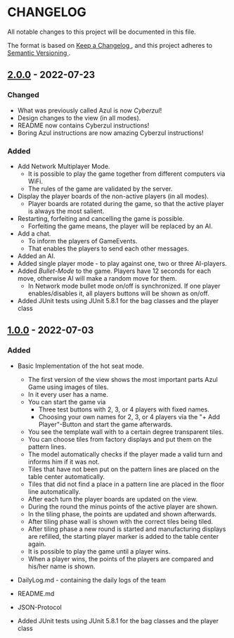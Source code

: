 # CHANGELOG

All notable changes to this project will be documented in this file.

The format is based on [ Keep a Changelog ]( https://keepachangelog.com/en/1.0.0/ ) , and this project adheres
to [ Semantic Versioning ]( https://semver.org/spec/v2.0.0.html ).

## [2.0.0] - 2022-07-23

### Changed

- What was previously called Azul is now _Cyberzul_!
- Design changes to the view (in all modes).
- README now contains Cyberzul instructions!
- Boring Azul instructions are now amazing Cyberzul instructions!

### Added

- Add Network Multiplayer Mode.
    - It is possible to play the game together from different computers via WiFi.
    - The rules of the game are validated by the server.
- Display the player boards of the non-active players (in all modes).
    - Player boards are rotated during the game, so that the active player is always the most salient.
- Restarting, forfeiting and cancelling the game is possible.
    - Forfeiting the game means, the player will be replaced by an AI.
- Add a chat.
    - To inform the players of GameEvents.
    - That enables the players to send each other messages.
- Added an AI.
- Added single player mode - to play against one, two or three AI-players.
- Added _Bullet-Mode_ to the game. Players have 12 seconds for each move, otherwise AI will make a random move for them.
    - In Network mode bullet mode on/off is synchronized. If one player enables/disables it, all players buttons will be shown as on/off. 
- Added JUnit tests using JUnit 5.8.1 for the bag classes and the player class

## [1.0.0] - 2022-07-03

### Added

- Basic Implementation of the hot seat mode.
    - The first version of the view shows the most important parts Azul Game using images of tiles.
    - In it every user has a name.
    - You can start the game via
        - Three test buttons with 2, 3, or 4 players with fixed names.
        - Choosing your own names for 2, 3, or 4 players via the "+ Add Player"-Button and start the game afterwards.
    - You see the template wall with to a certain degree transparent tiles.
    - You can choose tiles from factory displays and put them on the pattern lines.
    - The model automatically checks if the player made a valid turn and informs him if it was not.
    - Tiles that have not been put on the pattern lines are placed on the table center automatically.
    - Tiles that did not find a place in a pattern line are placed in the floor line automatically.
    - After each turn the player boards are updated on the view.
    - During the round the minus points of the active player are shown.
    - In the tiling phase, the points are updated and shown afterwards.
    - After tiling phase wall is shown with the correct tiles being tiled.
    - After tiling phase a new round is started and manufacturing displays are refilled, the starting player marker is
      added to the table center again.
    - It is possible to play the game until a player wins.
    - When a player wins, the points of the players are compared and his/her name is shown.

- DailyLog.md - containing the daily logs of the team
- README.md
- JSON-Protocol
- Added JUnit tests using JUnit 5.8.1 for the bag classes and the player class

[2.0.0]: https://gitlab2.cip.ifi.lmu.de/sosy-lab/sep-ss-22/team12/-/releases

[1.0.0]: https://gitlab2.cip.ifi.lmu.de/sosy-lab/sep-ss-22/team12/-/releases




